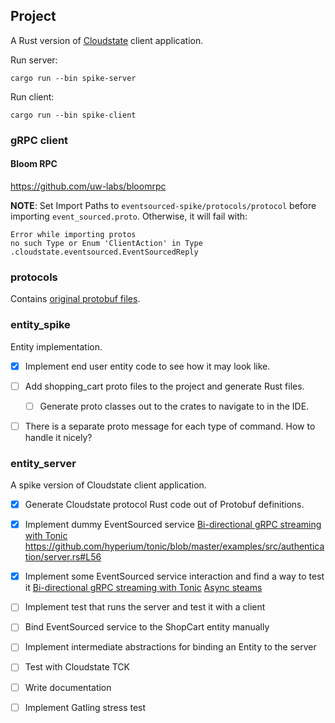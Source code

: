 
## Project

A Rust version of [Cloudstate](https://cloudstate.io/docs/index.html) client application.

Run server:
```
cargo run --bin spike-server
```

Run client:
```
cargo run --bin spike-client
```


### gRPC client

#### Bloom RPC

https://github.com/uw-labs/bloomrpc

**NOTE**: Set Import Paths to `eventsourced-spike/protocols/protocol` before importing `event_sourced.proto`. Otherwise, it will fail with:
```
Error while importing protos
no such Type or Enum 'ClientAction' in Type .cloudstate.eventsourced.EventSourcedReply
```


### protocols

Contains [original protobuf files](https://github.com/cloudstateio/cloudstate/tree/master/protocols).

### entity_spike

Entity implementation.

- [x] Implement end user entity code to see how it may look like.
- [ ] Add shopping_cart proto files to the project and generate Rust files.
    - [ ] Generate proto classes out to the crates to navigate to in the IDE.    
- [ ] There is a separate proto message for each type of command. How to handle it nicely?


### entity_server

A spike version of Cloudstate client application.


- [x] Generate Cloudstate protocol Rust code out of Protobuf definitions.

- [x] Implement dummy EventSourced service
    [Bi-directional gRPC streaming with Tonic](https://github.com/hyperium/tonic/blob/master/examples/routeguide-tutorial.md)
    https://github.com/hyperium/tonic/blob/master/examples/src/authentication/server.rs#L56
    
- [x] Implement some EventSourced service interaction and find a way to test it
    [Bi-directional gRPC streaming with Tonic](https://github.com/hyperium/tonic/blob/master/examples/routeguide-tutorial.md#server-state)
    [Async steams](https://github.com/tokio-rs/async-stream)
    
- [ ] Implement test that runs the server and test it with a client

- [ ] Bind EventSourced service to the ShopCart entity manually

- [ ] Implement intermediate abstractions for binding an Entity to the server

- [ ] Test with Cloudstate TCK

- [ ] Write documentation

- [ ] Implement Gatling stress test
